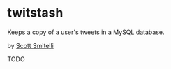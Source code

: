 twitstash
=========

Keeps a copy of a user's tweets in a MySQL database.

by [Scott Smitelli](mailto:scott@smitelli.com)

TODO